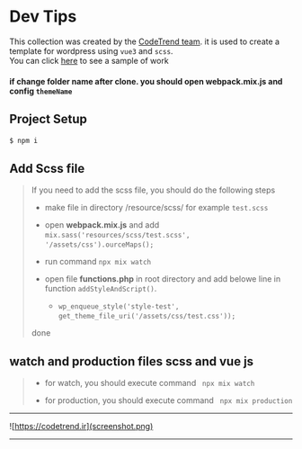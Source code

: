 
# Dev Tips 
This collection was created by the [CodeTrend team](https://codetrend.ir/). it is used to create a template for wordpress using `vue3` and `scss`.   
You can click [here](https://codetrend.ir/) to see a sample of work

#### if change folder name after clone. you should open **webpack.mix.js** and config `themeName`

## Project Setup
```
$ npm i
```

## Add Scss file
>
> If you need to add the scss file, you should do the following steps
>
> -  make file in directory /resource/scss/    for example `test.scss`
>
> - open **webpack.mix.js** and add `mix.sass('resources/scss/test.scss', '/assets/css').ourceMaps();`
>
> - run command `npx mix watch`
>
> -  open file **functions.php** in root directory and add belowe line in function `addStyleAndScript()`.  
>    - `wp_enqueue_style('style-test', get_theme_file_uri('/assets/css/test.css'));`
> 
> done

## watch and production files scss and vue js
> - for watch, you should execute command ` npx mix watch`
>
> - for production, you should execute command ` npx mix production`
>
---
![https://codetrend.ir](screenshot.png)
<!-- <https://codetrend.ir/> -->
---
